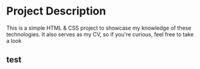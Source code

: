 # Project Description

This is a simple HTML & CSS project to showcase my knowledge of these technologies. It also serves as my CV, so if you're curious, feel free to take a look

## test
